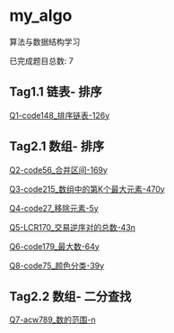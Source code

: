# my_algo

算法与数据结构学习

已完成题目总数: 7


## Tag1.1 链表- 排序

[Q1-code148_排序链表-126y]()


## Tag2.1 数组- 排序

[Q2-code56_合并区间-169y]()

[Q3-code215_数组中的第K个最大元素-470y]()

[Q4-code27_移除元素-5y]()

[Q5-LCR170_交易逆序对的总数-43n]()

[Q6-code179_最大数-64y]()

[Q8-code75_颜色分类-39y]()


## Tag2.2 数组- 二分查找

[Q7-acw789_数的范围-n]()


